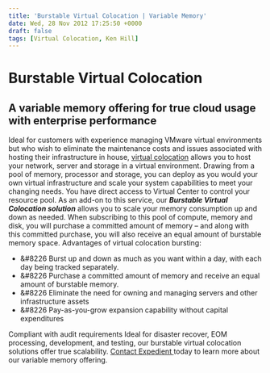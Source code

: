 ```yaml
---
title: 'Burstable Virtual Colocation | Variable Memory'
date: Wed, 28 Nov 2012 17:25:50 +0000
draft: false
tags: [Virtual Colocation, Ken Hill]
---
```


Burstable Virtual Colocation
============================

A variable memory offering for true cloud usage with enterprise performance
---------------------------------------------------------------------------

Ideal for customers with experience managing VMware virtual environments but who wish to eliminate the maintenance costs and issues associated with hosting their infrastructure in house, [virtual colocation](https://www.expedient.com/products/virtual-colocation.php) allows you to host your network, server and storage in a virtual environment. Drawing from a pool of memory, processor and storage, you can deploy as you would your own virtual infrastructure and scale your system capabilities to meet your changing needs. You have direct access to Virtual Center to control your resource pool. As an add-on to this service, our **_Burstable Virtual Colocation solution_** allows you to scale your memory consumption up and down as needed. When subscribing to this pool of compute, memory and disk, you will purchase a committed amount of memory – and along with this committed purchase, you will also receive an equal amount of burstable memory space. Advantages of virtual colocation bursting:

*   &#8226 Burst up and down as much as you want within a day, with each day being tracked separately.
*   &#8226 Purchase a committed amount of memory and receive an equal amount of burstable memory.
*   &#8226 Eliminate the need for owning and managing servers and other infrastructure assets
*   &#8226 Pay-as-you-grow expansion capability without capital expenditures

Compliant with audit requirements Ideal for disaster recover, EOM processing, development, and testing, our burstable virtual colocation solutions offer true scalability. [Contact Expedient ](https://www.expedient.com/contact.php)today to learn more about our variable memory offering.